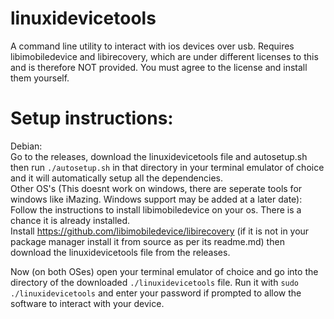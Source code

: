 # linuxidevicetools
A command line utility to interact with ios devices over usb. Requires libimobiledevice and libirecovery, which are under different licenses to this and is therefore NOT provided. You must agree to the license and install them yourself.


# Setup instructions:  
Debian:  
Go to the releases, download the linuxidevicetools file and autosetup.sh then run `./autosetup.sh` in that directory in your terminal emulator of choice and it will automatically setup all the dependencies.  
Other OS's (This doesnt work on windows, there are seperate tools for windows like iMazing. Windows support may be added at a later date):  
Follow the instructions to install libimobiledevice on your os. There is a chance it is already installed.  
Install https://github.com/libimobiledevice/libirecovery (if it is not in your package manager install it from source as per its readme.md) then download the linuxidevicetools file from the releases.  

Now (on both OSes) open your terminal emulator of choice and go into the directory of the downloaded `./linuxidevicetools` file. Run it with `sudo ./linuxidevicetools` and enter your password if prompted to allow the software to interact with your device.  
